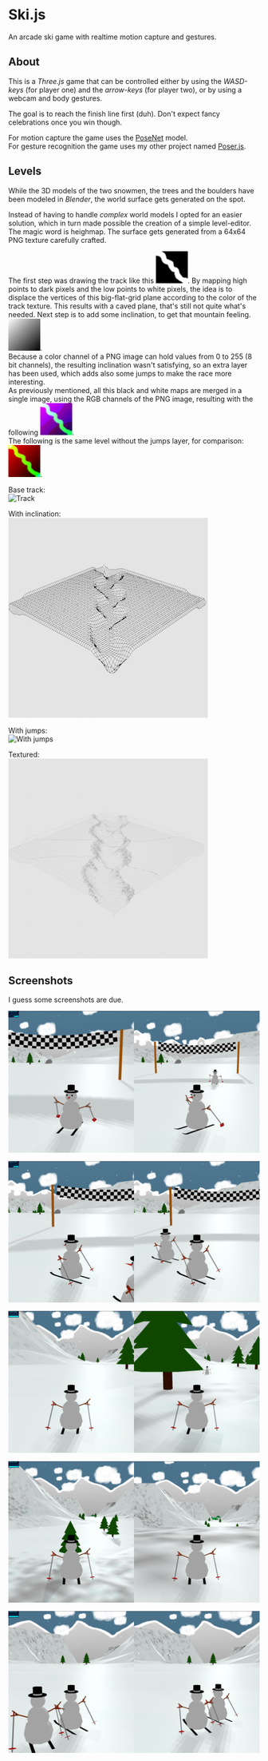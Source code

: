 # Ski.js
An arcade ski game with realtime motion capture and gestures.

## About
This is a *Three.js* game that can be controlled either by using the *WASD-keys* (for player one) and the *arrow-keys* (for player two), or by using a webcam and body gestures.

The goal is to reach the finish line first (duh). Don't expect fancy celebrations once you win though.

For motion capture the game uses the [PoseNet](https://github.com/tensorflow/tfjs-models/tree/master/posenet) model.\
For gesture recognition the game uses my other project named [Poser.js](https://github.com/OancaAndrei/Poser.js).

## Levels
While the 3D models of the two snowmen, the trees and the boulders have been modeled in *Blender*, the world surface gets generated on the spot.

Instead of having to handle *complex* world models I opted for an easier solution, which in turn made possible the creation of a simple level-editor.\
The magic word is heighmap. The surface gets generated from a 64x64 PNG texture carefully crafted.

The first step was drawing the track like this ![Track](/levels/alpha.png). By mapping high points to dark pixels and the low points to white pixels, the idea is to displace the vertices of this big-flat-grid plane according to the color of the track texture. This results with a caved plane, that's still not quite what's needed. Next step is to add some inclination, to get that mountain feeling.
![Inclination](/levels/heightmap.png).\
Because a color channel of a PNG image can hold values from 0 to 255 (8 bit channels), the resulting inclination wasn't satisfying, so an extra layer has been used, which adds also some jumps to make the race more interesting.\
As previously mentioned, all this black and white maps are merged in a single image, using the RGB channels of the PNG image, resulting with the following ![Final level](/levels/map_jump.png).\
The following is the same level without the jumps layer, for comparison: ![Final level](/levels/map.png).

Base track:\
![Track](/gifs/anim0.gif)

With inclination:\
![With inclination](/gifs/anim1.gif)

With jumps:\
![With jumps](/gifs/anim2.gif)

Textured:\
![Textured](/gifs/anim3.gif)

## Screenshots
I guess some screenshots are due.

![Screenshot 0](/screenshots/screen0.png)

![Screenshot 1](/screenshots/screen1.png)

![Screenshot 2](/screenshots/screen2.png)

![Screenshot 3](/screenshots/screen3.png)

![Screenshot 4](/screenshots/screen4.png)
